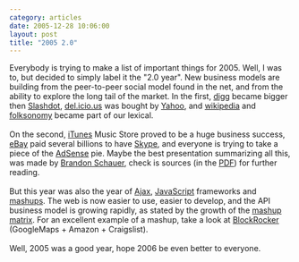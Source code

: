 ```yaml
---
category: articles
date: 2005-12-28 10:06:00
layout: post
title: "2005 2.0"
---
```


Everybody is trying to make a list of important things for 2005. Well, I was to, but decided to simply label it the "2.0 year". New business models are building from the peer-to-peer social model found in the net, and from the ability to explore the long tail of the market. In the first, <a href="http://digg.com">digg</a> became bigger then <a href="http://slashdot.org">Slashdot</a>, <a href="http://del.icio.us">del.icio.us</a> was bought by <a href="http://yahoo.com">Yahoo</a>, and <a href="http://wikipedia.org">wikipedia</a> and <a href="http://en.wikipedia.org/wiki/Folksonomy">folksonomy</a> became part of our lexical. <br /><br />On the second, <a href="http://www.apple.com/itunes/">iTunes</a> Music Store proved to be a huge business success, <a href="http://ebay.com">eBay</a> paid several billions to have <a href="http://skype.com">Skype</a>, and everyone is trying to take a piece of the <a href="http://google.com/adsense">AdSense</a> pie. Maybe the best presentation summarizing all this, was made by <a href="http://www.adaptivepath.com/publications/essays/archives/000547.php">Brandon Schauer</a>, check is sources (in the <a href="http://adaptivepath.com/images/publications/essays/What_puts_the_2_in_Web_20.pdf">PDF</a>) for further reading.<br /><br />But this year was also the year of <a href="http://en.wikipedia.org/wiki/AJAX">Ajax</a>, <a href="http://en.wikipedia.org/wiki/javascript">JavaScript</a> frameworks and <a href="http://en.wikipedia.org/wiki/Mashup_(web_application_hybrid)">mashups</a>. The web is now easier to use, easier to develop, and the API business model is growing rapidly, as stated by the growth of the <a href="http://www.programmableweb.com/matrix">mashup matrix</a>. For an excellent example of a mashup, take a look at <a href="http://www.blockrocker.com/">BlockRocker</a> (GoogleMaps + Amazon + Craigslist).<br /><br />Well, 2005 was a good year, hope 2006 be even better to everyone.
